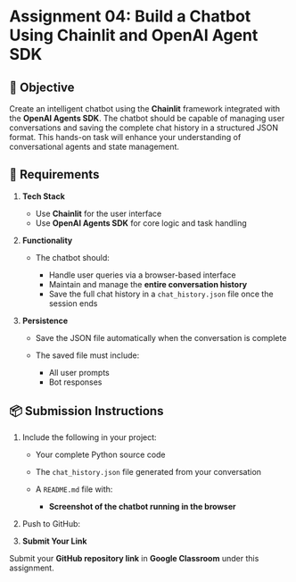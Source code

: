 # Assignment 04: Build a Chatbot Using Chainlit and OpenAI Agent SDK

## 🎯 Objective

Create an intelligent chatbot using the **Chainlit** framework integrated with the **OpenAI Agents SDK**. The chatbot should be capable of managing user conversations and saving the complete chat history in a structured JSON format. This hands-on task will enhance your understanding of conversational agents and state management.

## 📌 Requirements

1. **Tech Stack**

   * Use **Chainlit** for the user interface
   * Use **OpenAI Agents SDK** for core logic and task handling

2. **Functionality**

   * The chatbot should:

     * Handle user queries via a browser-based interface
     * Maintain and manage the **entire conversation history**
     * Save the full chat history in a `chat_history.json` file once the session ends

3. **Persistence**

   * Save the JSON file automatically when the conversation is complete
   * The saved file must include:

     * All user prompts
     * Bot responses

## 📦 Submission Instructions

1. Include the following in your project:

   * Your complete Python source code
   * The `chat_history.json` file generated from your conversation
   * A `README.md` file with:

     * **Screenshot of the chatbot running in the browser**

2. Push to GitHub:

3. **Submit Your Link**

Submit your **GitHub repository link** in **Google Classroom** under this assignment.
